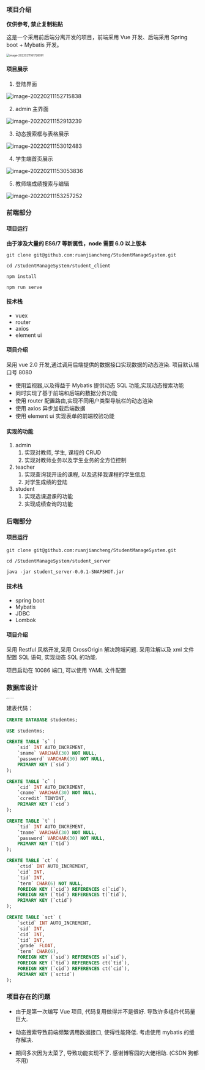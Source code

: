 ### 项目介绍

**仅供参考, 禁止复制粘贴**

这是一个采用前后端分离开发的项目，前端采用 Vue 开发、后端采用 Spring boot + Mybatis 开发。

<img src="README.assets/image-20220211161726091.png" alt="image-20220211161726091" style="zoom:50%;" />

#### 项目展示

1. 登陆界面

![image-20220211152715838](README.assets/image-20220211152715838.png)

2. admin 主界面

![image-20220211152913239](README.assets/image-20220211152913239.png)

3. 动态搜索框与表格展示

![image-20220211153012483](README.assets/image-20220211153012483.png)

4. 学生端首页展示

![image-20220211153053836](README.assets/image-20220211153053836.png)

5. 教师端成绩搜索与编辑

![image-20220211153257252](README.assets/image-20220211153257252.png)

### 前端部分

#### 项目运行

**由于涉及大量的 ES6/7 等新属性，node 需要 6.0 以上版本**

```shell
git clone git@github.com:ruanjiancheng/StudentManageSystem.git

cd /StudentManageSystem/student_client

npm install

npm run serve
```

#### 技术栈

- vuex
- router
- axios
- element ui

#### 项目介绍

采用 vue 2.0 开发,通过调用后端提供的数据接口实现数据的动态渲染. 项目默认端口号 8080

- 使用监视器,以及得益于 Mybatis 提供动态 SQL 功能,实现动态搜索功能
- 同时实现了基于前端和后端的数据分页功能
- 使用 router 配置路由,实现不同用户类型导航栏的动态渲染
- 使用 axios 异步加载后端数据
- 使用 element ui 实现表单的前端校验功能

#### 实现的功能

1. admin
   1. 实现对教师, 学生, 课程的 CRUD
   2. 实现对教师业务以及学生业务的全方位控制
2. teacher 
   1. 实现查询我开设的课程, 以及选择我课程的学生信息
   2. 对学生成绩的登陆
3. student
   1. 实现选课退课的功能
   2. 实现成绩查询的功能



### 后端部分

#### 项目运行

```shell
git clone git@github.com:ruanjiancheng/StudentManageSystem.git

cd /StudentManageSystem/student_server

java -jar student_server-0.0.1-SNAPSHOT.jar

```

#### 技术栈

- spring boot
- Mybatis
- JDBC
- Lombok

#### 项目介绍

采用 Restful 风格开发,采用 CrossOrigin 解决跨域问题. 采用注解以及 xml 文件配置 SQL 语句, 实现动态 SQL 的功能. 

项目启动在 10086 端口, 可以使用 YAML 文件配置



### 数据库设计

<img src="README.assets/image-20220211163057648.png" alt="image-20220211163057648" style="zoom: 10%;" />

建表代码：

```sql
CREATE DATABASE studentms;

USE studentms;

CREATE TABLE `s` (
    `sid` INT AUTO_INCREMENT,
    `sname` VARCHAR(30) NOT NULL,
    `password` VARCHAR(30) NOT NULL,
    PRIMARY KEY (`sid`)
);

CREATE TABLE `c` (
    `cid` INT AUTO_INCREMENT,
    `cname` VARCHAR(30) NOT NULL,
    `ccredit` TINYINT,
    PRIMARY KEY (`cid`)
);

CREATE TABLE `t` (
    `tid` INT AUTO_INCREMENT,
    `tname` VARCHAR(30) NOT NULL,
    `password` VARCHAR(30) NOT NULL,
    PRIMARY KEY (`tid`)
);

CREATE TABLE `ct` (
    `ctid` INT AUTO_INCREMENT,
    `cid` INT,
    `tid` INT,
    `term` CHAR(6) NOT NULL,
    FOREIGN KEY (`cid`) REFERENCES c(`cid`),
    FOREIGN KEY (`tid`) REFERENCES t(`tid`),
    PRIMARY KEY (`ctid`)
);

CREATE TABLE `sct` (
    `sctid` INT AUTO_INCREMENT,
    `sid` INT,
    `cid` INT,
    `tid` INT,
    `grade` FLOAT,
    `term` CHAR(6),
    FOREIGN KEY (`sid`) REFERENCES s(`sid`),
    FOREIGN KEY (`tid`) REFERENCES ct(`tid`),
    FOREIGN KEY (`cid`) REFERENCES ct(`cid`),
    PRIMARY KEY (`sctid`)
);
```



### 项目存在的问题

- 由于是第一次编写 Vue 项目, 代码复用做得并不是很好. 导致许多组件代码量巨大. 
- 动态搜索导致前端频繁调用数据接口, 使得性能降低. 考虑使用 mybatis 的缓存解决.

- 期间多次因为太菜了, 导致功能实现不了. 感谢博客园的大佬相助. (CSDN 狗都不用)
